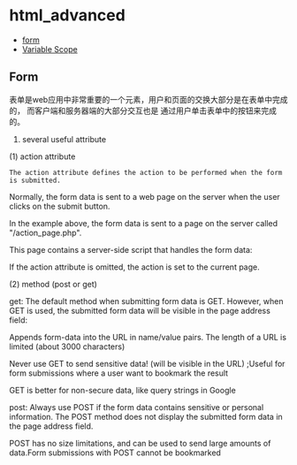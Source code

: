 # html_advanced


- [form](#form)
- [Variable Scope](#variable-scope)

## Form

   表单是web应用中非常重要的一个元素，用户和页面的交换大部分是在表单中完成的， 而客户端和服务器端的大部分交互也是
通过用户单击表单中的按钮来完成的。


1. several useful attribute

(1) action attribute

    The action attribute defines the action to be performed when the form is submitted.

Normally, the form data is sent to a web page on the server when the user clicks on the submit button.

In the example above, the form data is sent to a page on the server called "/action_page.php". 

This page contains a server-side script that handles the form data:

<form action="/action_page.php">
If the action attribute is omitted, the action is set to the current page.


(2) method (post or get)

get: 
    The default method when submitting form data is GET. However, when GET is used, the submitted form data will be visible in the page address field:

Appends form-data into the URL in name/value pairs. The length of a URL is limited (about 3000 characters)

Never use GET to send sensitive data! (will be visible in the URL) ;Useful for form submissions where a user want to bookmark the result

GET is better for non-secure data, like query strings in Google

post: 
    Always use POST if the form data contains sensitive or personal information. The POST method does not display the submitted form data in the page address field.
    
POST has no size limitations, and can be used to send large amounts of data.Form submissions with POST cannot be bookmarked

